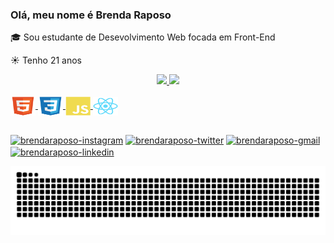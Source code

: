 ### Olá, meu nome é Brenda Raposo
 🎓 Sou estudante de Desevolvimento Web focada em Front-End
 
 ☀️ Tenho 21 anos

<div align="center">
  <a href="https://github.com/Brenda-Raposo">
  <img height="160em" src="https://github-readme-stats.vercel.app/api?username=Brenda-Raposo&show_icons=true&theme=dark&include_all_commits=true&count_private=true"/>
  <img height="160em" src="https://github-readme-stats.vercel.app/api/top-langs/?username=Brenda-Raposo&layout=compact&langs_count=7&theme=dark"/>
</div>
<div style="display: inline_block"><br>
  <img align="center" alt="Brenda-HTML" height="30" width="40" src="https://raw.githubusercontent.com/devicons/devicon/master/icons/html5/html5-original.svg">
  <img align="center" alt="Brenda-CSS" height="30" width="40" src="https://raw.githubusercontent.com/devicons/devicon/master/icons/css3/css3-original.svg">
  <img align="center" alt="Brenda-Js" height="30" width="40" src="https://raw.githubusercontent.com/devicons/devicon/master/icons/javascript/javascript-plain.svg">
  <img align="center" alt="Brenda-React" height="30" width="40" src="https://raw.githubusercontent.com/devicons/devicon/master/icons/react/react-original.svg">
 
  ##
 
<div> 
  <a href="https://www.instagram.com/brenda_raposo2/" target="_blank"><img align="center" alt="brendaraposo-instagram" height="30" width="30" src="https://cdn.icon-icons.com/icons2/1753/PNG/512/iconfinder-social-media-applications-3instagram-4102579_113804.png" style="max-width:100%;"></a>
 <a href="https://twitter.com/HolyShit402" target="_blank"><img align="center" alt="brendaraposo-twitter" height="30" width="30" src="https://cdn.icon-icons.com/icons2/1211/PNG/512/1491579583-yumminkysocialmedia02_83111.png" style="max-width:100%;"></a> 
  <a href = "mailto:dutraraposo.22@gmail.com" target="_blank"><img align="center" alt="brendaraposo-gmail" height="30" width="30" img src="https://cdn.icon-icons.com/icons2/2631/PNG/512/gmail_new_logo_icon_159149.png"></a>
  <a href="https://www.linkedin.com/in/brenda-raposo-ba9674210/" target="_blank"><img align="center" alt="brendaraposo-linkedin" height="30" width="30" src="https://cdn.icon-icons.com/icons2/1753/PNG/512/iconfinder-social-media-applications-14linkedin-4102586_113786.png" style="max-width:100%;"></a> 
 
  ![Snake animation](https://github.com/Brenda-Raposo/Brenda-Raposo/blob/output/github-contribution-grid-snake.svg)
 
